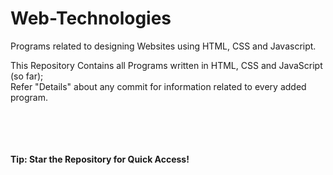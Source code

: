 # Web-Technologies
Programs related to designing Websites using HTML, CSS and Javascript.

This Repository Contains all Programs written in HTML, CSS and JavaScript (so far); <br>
Refer "Details" about any commit for information related to every added program. <br><br>
<br><br><br>

<b>Tip: Star the Repository for Quick Access!</b>
